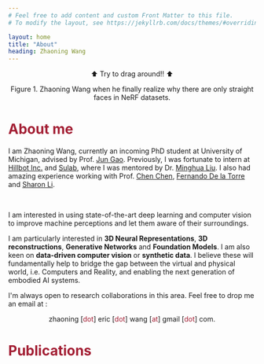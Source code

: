 ```yaml
---
# Feel free to add content and custom Front Matter to this file.
# To modify the layout, see https://jekyllrb.com/docs/themes/#overriding-theme-defaults

layout: home
title: "About"
heading: Zhaoning Wang
---
```


<p style="text-align: center;">⬆️ Try to drag around!! ⬆️</p>
<p style="text-align: center;">Figure 1. Zhaoning Wang when he finally realize why there are only straight faces in NeRF datasets.</p>

# <span style="color:#A31F34"><b>About me</b></span>

<!-- <b>news</b> -->

<!-- I will be joining [Hao Su](https://cseweb.ucsd.edu/~haosu/)'s lab and  as a Research Assistant  -->


<!-- I am Zhaoning Wang, a research Master's student at the Center of Research in Computer Vision ([CRCV](https://www.crcv.ucf.edu/)) of University of Central Florida (UCF). I am advised by Prof. [Chen Chen](https://www.crcv.ucf.edu/chenchen/). Before that, I was a visiting research scholar at Human Sensing Lab at Robotic Institute (RI) at CMU, where I am fortunate to work with prof.[Fernando De la Torre](https://www.cs.cmu.edu/~ftorre/). I obtained the Bachelor's degree of Computer Science and Computer Engineering at Unviersity of Wisconsin-Madison, advised by Prof. [Yixuan Sharon Li](https://pages.cs.wisc.edu/~sharonli/). -->
<!-- I am Zhaoning Wang, currently a Research Assistant at [Hillbot Inc.](https://www.hillbot.ai/) and Sulab with Prof. [Hao Su](https://cseweb.ucsd.edu/~haosu/). I obtained my Master's degree at the Center of Research in Computer Vision ([CRCV](https://www.crcv.ucf.edu/)) in University of Central Florida (UCF), advised by Prof. [Chen Chen](https://www.crcv.ucf.edu/chenchen/). Before that, I was a visiting research scholar at Human Sensing Lab at Robotic Institute (RI) at CMU, where I am fortunate to work with prof. [Fernando De la Torre](https://www.cs.cmu.edu/~ftorre/). I obtained the Bachelor's degree of Computer Science and Computer Engineering at University of Wisconsin-Madison. -->
I am Zhaoning Wang, currently an incoming PhD student at University of Michigan, advised by Prof. [Jun Gao](https://www.cs.toronto.edu/~jungao/). Previously, I was fortunate to intern at [Hillbot Inc.](https://www.hillbot.ai/) and [Sulab](https://cseweb.ucsd.edu/~haosu/),  where I was mentored by Dr. [Minghua Liu](https://cseweb.ucsd.edu/~mil070/). 
I also had amazing experience working with Prof. [Chen Chen](https://www.crcv.ucf.edu/chenchen/), [Fernando De la Torre](https://www.cs.cmu.edu/~ftorre/) and [Sharon Li](https://pages.cs.wisc.edu/~sharonli/).

<br />

<!-- # <span style="color:#A31F34"><b>Research Interest</b></span> -->

I am interested in using state-of-the-art deep learning and computer vision to improve machine perceptions and let them aware of their surroundings. 

I am particularly interested in **3D Neural Representations**, **3D reconstructions**, **Generative Networks** and **Foundation Models**. I am also keen on **data-driven computer vision** or **synthetic data**. I believe these will fundamentally help to bridge the gap between the virtual and physical world, i.e. Computers and Reality, and enabling the next generation of embodied AI systems.


I'm always open to research collaborations in this area. Feel free to drop me an email at : 

<p style=" text-align: center;">zhaoning [<span style="color:#A31F34">dot</span>] eric [<span style="color:#A31F34">dot</span>] wang [<span style="color:#A31F34">at</span>] gmail [<span style="color:#A31F34">dot</span>] com.</p>


# <span style="color:#A31F34"><b>Publications</b></span>